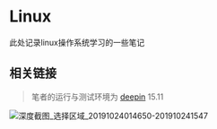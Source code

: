 # Linux

此处记录linux操作系统学习的一些笔记

## 相关链接
> 笔者的运行与测试环境为 [deepin](https://www.deepin.org/) 15.11

![深度截图_选择区域_20191024014650-201910241547](http://img.cdn.sugarat.top/深度截图_选择区域_20191024014650-201910241547.png)